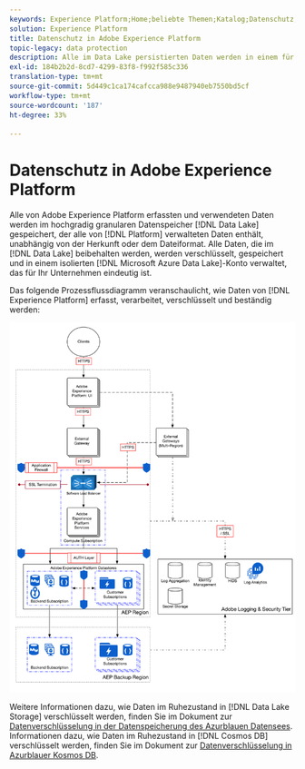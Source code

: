 ```yaml
---
keywords: Experience Platform;Home;beliebte Themen;Katalog;Datenschutz;Verschlüsselungsdatensee
solution: Experience Platform
title: Datenschutz in Adobe Experience Platform
topic-legacy: data protection
description: Alle im Data Lake persistierten Daten werden in einem für Ihre Organisation eindeutigen, isolierten Microsoft Azure Data Lake Storage-Konto verschlüsselt, gespeichert und verwaltet. Das folgende Prozessflussdiagramm veranschaulicht, wie Daten von Experience Platform erfasst, verarbeitet, verschlüsselt und persistiert werden.
exl-id: 184b2b2d-8cd7-4299-83f8-f992f585c336
translation-type: tm+mt
source-git-commit: 5d449c1ca174cafcca988e9487940eb7550bd5cf
workflow-type: tm+mt
source-wordcount: '187'
ht-degree: 33%

---
```


# Datenschutz in Adobe Experience Platform

Alle von Adobe Experience Platform erfassten und verwendeten Daten werden im hochgradig granularen Datenspeicher [!DNL Data Lake] gespeichert, der alle von [!DNL Platform] verwalteten Daten enthält, unabhängig von der Herkunft oder dem Dateiformat. Alle Daten, die im [!DNL Data Lake] beibehalten werden, werden verschlüsselt, gespeichert und in einem isolierten [!DNL Microsoft Azure Data Lake]-Konto verwaltet, das für Ihr Unternehmen eindeutig ist.

Das folgende Prozessflussdiagramm veranschaulicht, wie Daten von [!DNL Experience Platform] erfasst, verarbeitet, verschlüsselt und beständig werden:

![](images/data-protection/flow.png)

Weitere Informationen dazu, wie Daten im Ruhezustand in [!DNL Data Lake Storage] verschlüsselt werden, finden Sie im Dokument zur [Datenverschlüsselung in der Datenspeicherung des Azurblauen Datensees](https://docs.microsoft.com/de-de/azure/data-lake-store/data-lake-store-encryption). Informationen dazu, wie Daten im Ruhezustand in [!DNL Cosmos DB] verschlüsselt werden, finden Sie im Dokument zur [Datenverschlüsselung in Azurblauer Kosmos DB](https://docs.microsoft.com/de-de/azure/cosmos-db/database-encryption-at-rest).
